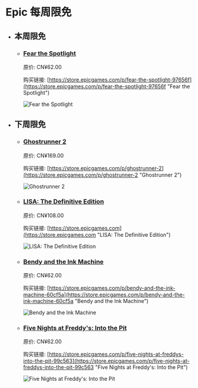 # Epic 每周限免

- ## 本周限免


  - ### [Fear the Spotlight](https://store.epicgames.com/p/fear-the-spotlight-97656f "Fear the Spotlight")

    原价: CN¥62.00

    购买链接: [https://store.epicgames.com/p/fear-the-spotlight-97656f](https://store.epicgames.com/p/fear-the-spotlight-97656f "Fear the Spotlight")

    ![Fear the Spotlight](https://cdn1.epicgames.com/spt-assets/7440e6952704438cbb2e4f4dff02e00a/fear-the-spotlight-1ioq7.jpg)


- ## 下周限免


  - ### [Ghostrunner 2](https://store.epicgames.com/p/ghostrunner-2 "Ghostrunner 2")

    原价: CN¥169.00

    购买链接: [https://store.epicgames.com/p/ghostrunner-2](https://store.epicgames.com/p/ghostrunner-2 "Ghostrunner 2")

    ![Ghostrunner 2](https://cdn1.epicgames.com/offer/708f57aaa04b42ef885be16c8288f0ac/EGS_Ghostrunner2_OneMoreLevel_S1_2560x1440-15845148fae1d0cfd7f3e98c9b3ba6ba)


  - ### [LISA: The Definitive Edition](https://store.epicgames.com "LISA: The Definitive Edition")

    原价: CN¥108.00

    购买链接: [https://store.epicgames.com](https://store.epicgames.com "LISA: The Definitive Edition")

    ![LISA: The Definitive Edition](https://cdn1.epicgames.com/offer/ca3a9d16d131478c97fd56c138a6511a/EGS_LISATheDefinitiveEdition_DingalingProductions_Bundles_S1_2560x1440-55b66eb2046507e58eac435c21331bd5)


  - ### [Bendy and the Ink Machine](https://store.epicgames.com/p/bendy-and-the-ink-machine-60cf5a "Bendy and the Ink Machine")

    原价: CN¥62.00

    购买链接: [https://store.epicgames.com/p/bendy-and-the-ink-machine-60cf5a](https://store.epicgames.com/p/bendy-and-the-ink-machine-60cf5a "Bendy and the Ink Machine")

    ![Bendy and the Ink Machine](https://cdn1.epicgames.com/spt-assets/0b1283e5bfa64ad48f3862b79abc20b9/bendy-and-the-ink-machine-1e8cj.png)


  - ### [Five Nights at Freddy's: Into the Pit](https://store.epicgames.com/p/five-nights-at-freddys-into-the-pit-99c563 "Five Nights at Freddy's: Into the Pit")

    原价: CN¥62.00

    购买链接: [https://store.epicgames.com/p/five-nights-at-freddys-into-the-pit-99c563](https://store.epicgames.com/p/five-nights-at-freddys-into-the-pit-99c563 "Five Nights at Freddy's: Into the Pit")

    ![Five Nights at Freddy's: Into the Pit](https://cdn1.epicgames.com/spt-assets/5c65df08b03a43eb8be026116ef8e979/five-nights-at-freddys-into-the-pit-1ng0s.png)

